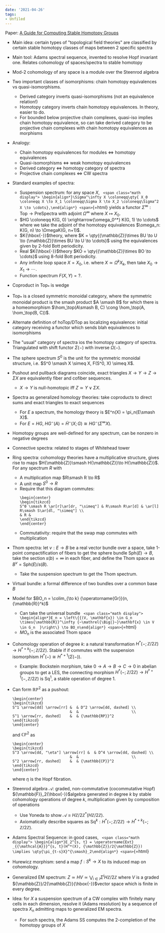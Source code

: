```yaml
---
date: '2021-04-26'
tags:
- Unfiled
---
```















Paper: [A Guide for Computing Stable Homotopy Groups](https://arxiv.org/abs/1801.07530)

-   Main idea: certain types of "topological field theories" are classified by certain stable homotopy classes of maps between 2 specific spectra

-   Main tool: Adams spectral sequence, invented to resolve Hopf invariant one. Relates cohomology of spaces/spectra to stable homotopy

-   Mod-2 cohomology of any space is a module over the Steenrod algebra

-   Two important classes of isomorphisms: chain homotopy equivalences vs quasi-isomorphisms.

    -   Derived category inverts quasi-isomorphisms (not an equivalence relation!)
    -   Homotopy category inverts chain homotopy equivalences. In theory, easier to do.
    -   For bounded below projective chain complexes, quasi-iso implies chain homotopy equivalence, so can take derived category to be projective chain complexes with chain homotopy equivalences as morphisms

-   Analogy:

    -   Chain homotopy equivalences for modules $\iff$ homotopy equivalences
    -   Quasi-isomorphisms $\iff$ weak homotopy equivalences
    -   Derived category $\iff$ homotopy category of spectra
    -   Projective chain complexes $\iff$ CW spectra

-   Standard examples of spectra:

    -   Suspension spectrum: for any space $X$, `
        <span class="math display">
        \begin{align*}\Sigma^\infty X \coloneqq\qty{ X_0 \coloneqq X \to X_1 \coloneqq\Sigma X \to X_2 \coloneqq\Sigma^2 X \to \cdots},\end{align*}
        <span>`{=html} yields a functor $\Sigma^\infty:\text{Top} \to \text{PreSpectra}$ with adjoint $\Omega^\infty$ where $X \mapsto X_0$.
    -   $HG \coloneqq K(G, 0) \xrightarrow{\omega_0^*} K(G, 1) \to \cdots$ where we take the adjoint of the homotopy equivalences $\omega_n: K(G, n) \to \OmegaK(G, n+1)$.
    -   $K{\hbox{-}}$theory, where $K = \qty{{\mathbb{Z}}\times BU \to U \to {\mathbb{Z}}\times BU \to U \to \cdots}$ using the equivalences given by 2-fold Bott periodicity.
    -   Real $K{\hbox{-}}$theory $KO = \qty{{\mathbb{Z}}\times BO \to \cdots}$ using 8-fold Bott periodicity.
    -   Any infinite loop space $X= X_0$, i.e. where $X \simeq\Omega^k X_k$, then take $X_0 \to X_1 \to \cdots$.
    -   Function spectrum $F(X, Y) = ?$.

-   Coproduct in $\text{Top}_*$ is wedge

-   $\text{Top}_*$ is a closed symmetric monoidal category, where the symmetric monoidal product is the smash product $A \smash B$ for which there is a homeomorphism $\hom_\top(A\smash B, C) \cong \hom_\top(A, \hom_\top(B, C))$.

-   Alternate definition of hoTop/DTop as localizing equivalence: initial category receiving a functor which sends blah equivalences to isomorphisms

-   The "usual" category of spectra ios the homotopy category of spectra. Triangulated with shift functor $\Sigma({-})$ with inverse $\Omega({-})$.

-   The sphere spectrum $S^0$ is the unit for the symmetric monoidal structure, i.e. $S^0 \smash X \simeq X, F(S^0, X) \simeq X$.

-   Pushout and pullback diagrams coincide, exact triangles $X\to Y \to Z \to \Sigma X$ are equivalently fiber and cofiber sequences.

    -   $X\to Y$ is null-homotopic iff $Z \simeq Y \vee \Sigma X$.

-   Spectra as generalized homology theories: take coproducts to direct sums and exact triangles to exact sequences

    -   For $E$ a spectrum, the homology theory is $E^n(X) = \pi_n(E\smash X)$.
    -   For $E = HG$, $HG^{-}(A) = \tilde H^{-}(X; G) \cong HG^{-}(\Sigma^\infty X)$.

-   Homotopy groups are well-defined for any spectrum, can be nonzero in negative degrees

-   Connective spectra: related to stages of Whitehead tower

-   Ring spectra: cohomology theories have a multiplicative structure, gives rise to maps $H{\mathbb{Z}}\smash H{\mathbb{Z}}\to H{\mathbb{Z}}$. For any spectrum $R$ with

    -   A multiplication map $R\smash R \to R$
    -   A unit map $S^0 \to R$
    -   Require that this diagram commutes:
        ```{=tex}
        \begin{center}
        \begin{tikzcd}
        S^0 \smash R \ar[r]\ar[dr, "\simeq"] & R\smash R\ar[d] & \ar[l] R\smash S\ar[dl, "\simeq"] \\
        & R &
        \end{tikzcd}
        \end{center}
        ```
    -   Commutativity: require that the swap map commutes with multiplication

-   Thom spectra: let $\nu: E\to B$ be a real vector bundle over a space, take 1-point compactification of fibers to get the sphere bundle $\text{Sph}(E) \to B$, take the section $s(b) = \infty$ in each fiber, and define the Thom space as $B^\nu = \text{Sph}(E)/s(B)$.

    -   Take the suspension spectrum to get the Thom spectrum.

-   Virtual bundle: a formal difference of two bundles over a common base $B$

-   Model for $BO_n = \colim_{\to k} {\operatorname{Gr}}(n, {\mathbb{R}}^k)$

    -   Can take the universal bundle `
        <span class="math display">
        \begin{align*}E_n = \left\{{(V, \mathbf{x}) \in G_n \times{\mathbb{R}}^\infty {~\mathrel{\Big|}~}\mathbf{x} \in V \in G_n  }\right\} \to BO_n\end{align*}
        <span>`{=html}
    -   $MO_n$ is the associated Thom space

-   Cohomology operation of degree $k$: a natural transformation $H^*({-}; {\mathbb{Z}}/2{\mathbb{Z}}) \to H^{*+k}({-}; {\mathbb{Z}}/2{\mathbb{Z}})$. Stable if if commutes with the suspension isomorphism $H^*({-}) \cong H^{*+1}(\Sigma({-}))$.

    -   Example: Bockstein morphism, take $0\to A \to B \to C \to 0$ in abelian groups to get a LES, the connecting morphism $H^*({-}; {\mathbb{Z}}/2{\mathbb{Z}}) \to H^{*+1}({-}, {\mathbb{Z}}/2{\mathbb{Z}})$ is $\text{Sq}^1$, a stable operation of degree 1.

-   Can form ${\mathbb{RP}}^2$ as a pushout:

    ```{=tex}
    \begin{center}
    \begin{tikzcd}
    S^1 \arrow[dd] \arrow[rr] &  & D^2 \arrow[dd, dashed] \\
                              &  &                        \\
    S^1 \arrow[rr, dashed]    &  & {\mathbb{RP}}^2                 
    \end{tikzcd}
    \end{center}
    ```
    and ${\mathbb{CP}}^2$ as

    ```{=tex}
    \begin{center}
    \begin{tikzcd}
    S^3 \arrow[dd, "\eta"] \arrow[rr] &  & D^4 \arrow[dd, dashed] \\
                              &  &                        \\
    S^2 \arrow[rr, dashed]    &  & {\mathbb{CP}}^2                 
    \end{tikzcd}
    \end{center}
    ```
    where $\eta$ is the Hopf fibration.

-   Steenrod algebra ${\mathcal{A}}$: graded, non-commutative (cocommutative Hopf) ${\mathbb{F}}_2{\hbox{-}}$algebra generated in degree $k$ by stable cohomology operations of degree $k$, multiplication given by composition of operations

    -   Use Yoneda to show ${\mathcal{A}}\cong H{\mathbb{Z}}/2{\mathbb{Z}}^*(H{\mathbb{Z}}/2{\mathbb{Z}})$.
    -   Axiomatically describe squares as $\text{Sq}^k: H^*({-}; {\mathbb{Z}}/2{\mathbb{Z}}) \to H^{*+k}({-}; {\mathbb{Z}}/2{\mathbb{Z}})$.

-   Adams Spectral Sequence: in good cases, `
    <span class="math display">
    \begin{align*}E_2^{s, t} = \operatorname{Ext} _{{\mathcal{A}}}^{s, t}(H^*(X), {\mathbb{Z}}/2{\mathbb{Z}}) \implies \qty{\pi_{t-s}X}^{\smash}_2\end{align*}
    <span>`{=html}

-   Hurewicz morphism: send a map $f: S^k \to X$ to its induced map on cohomology.

-   Generalized EM spectrum: $Z \simeq HV \simeq\bigvee_{i\in I} \Sigma^i H{\mathbb{Z}}/2{\mathbb{Z}}$ where $V$ is a graded ${\mathbb{Z}}/2{\mathbb{Z}}{\hbox{-}}$vector space which is finite in every degree.

-   Idea: for $X$ a suspension spectrum of a CW complex with finitely many cells in each dimension, resolve it (Adams resolution) by a sequence of spectra $X_n$ admitting maps to generalized EM spectra.

    -   For such spectra, the Adams SS computes the 2-completion of the homotopy groups of $X$
